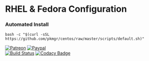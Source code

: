 # RHEL & Fedora Configuration  
  
### Automated Install  
  
```shell
bash -c "$(curl -sSL https://github.com/pkmgr/centos/raw/master/scripts/default.sh)"
```
  
[![Patreon](https://img.shields.io/badge/patreon-donate-orange.svg)](https://www.patreon.com/casjay)
[![Paypal](https://img.shields.io/badge/Donate-PayPal-green.svg)](https://www.paypal.me/casjaysdev)  
[![Build Status](https://travis-ci.org/casjay-base/centos.svg?branch=master)](https://travis-ci.org/casjay-base/centos)
[![Codacy Badge](https://app.codacy.com/project/badge/Grade/e26df7c683764c3aa34555221293c4c7)](https://www.codacy.com/gh/casjay-base/centos)
